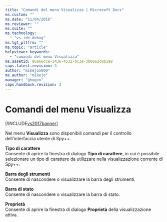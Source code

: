 ```yaml
---
title: "Comandi del menu Visualizza | Microsoft Docs"
ms.custom: ""
ms.date: "11/04/2016"
ms.reviewer: ""
ms.suite: ""
ms.technology: 
  - "vs-ide-debug"
ms.tgt_pltfrm: ""
ms.topic: "article"
helpviewer_keywords: 
  - "comandi del menu Visualizza"
ms.assetid: 86a66cce-3436-4532-bc3e-3b0662c8b198
caps.latest.revision: 3
author: "mikejo5000"
ms.author: "mikejo"
manager: "ghogen"
caps.handback.revision: 3
---
```

# Comandi del menu Visualizza
[!INCLUDE[vs2017banner](../code-quality/includes/vs2017banner.md)]

Nel menu **Visualizza** sono disponibili comandi per il controllo dell'interfaccia utente di Spy\+\+.  
  
 **Tipo di carattere**  
 Consente di aprire la finestra di dialogo **Tipo di carattere**, in cui è possibile selezionare un tipo di carattere da utilizzare nella visualizzazione corrente di Spy\+\+.  
  
 **Barra degli strumenti**  
 Consente di nascondere o visualizzare la barra degli strumenti.  
  
 **Barra di stato**  
 Consente di nascondere o visualizzare la barra di stato.  
  
 **Proprietà**  
 Consente di aprire la finestra di dialogo **Proprietà** della visualizzazione attiva.